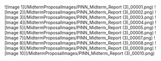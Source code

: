 ![Image 1](/MidtermProposalImages/PINN_Midterm_Report (3)_00001.png)
![Image 2](/MidtermProposalImages/PINN_Midterm_Report (3)_00002.png)
![Image 3](/MidtermProposalImages/PINN_Midterm_Report (3)_00003.png)
![Image 4](/MidtermProposalImages/PINN_Midterm_Report (3)_00004.png)
![Image 5](/MidtermProposalImages/PINN_Midterm_Report (3)_00005.png)
![Image 6](/MidtermProposalImages/PINN_Midterm_Report (3)_00006.png)
![Image 7](/MidtermProposalImages/PINN_Midterm_Report (3)_00007.png)
![Image 8](/MidtermProposalImages/PINN_Midterm_Report (3)_00008.png)
![Image 9](/MidtermProposalImages/PINN_Midterm_Report (3)_00009.png)
![Image 10](/MidtermProposalImages/PINN_Midterm_Report (3)_00010.png)

